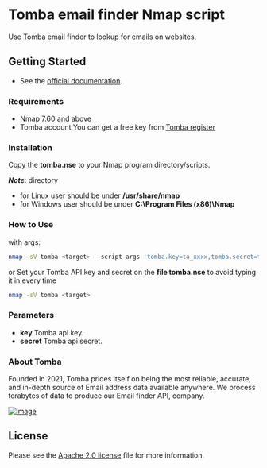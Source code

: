 # Tomba email finder Nmap script

Use Tomba email finder to lookup for emails on websites.

## Getting Started

- See the [official documentation](https://developer.tomba.io/).


### Requirements

- Nmap 7.60 and above
- Tomba account You can get a free key from [Tomba register](https://app.tomba.io/auth/register)

### Installation

Copy the **tomba.nse** to your Nmap program directory/scripts.

***Note***: directory

- for Linux user should be under **/usr/share/nmap**
- for Windows user should be under **C:\Program Files (x86)\Nmap**

### How to Use

with args:

```bash
nmap -sV tomba <target> --script-args 'tomba.key=ta_xxxx,tomba.secret=ts_xxxx'
````

or Set your Tomba API key and secret on the **file tomba.nse** to avoid typing it in every time

```bash
nmap -sV tomba <target>
```

### Parameters

- **key**      Tomba api key.
- **secret**   Tomba api secret.

### About Tomba

Founded in 2021, Tomba prides itself on being the most reliable, accurate, and in-depth source of Email address data available anywhere. We process terabytes of data to produce our Email finder API, company.

[![image](https://avatars.githubusercontent.com/u/67979591?s=200&v=4)](https://tomba.io/)

## License

Please see the [Apache 2.0 license](http://www.apache.org/licenses/LICENSE-2.0.html) file for more information.
